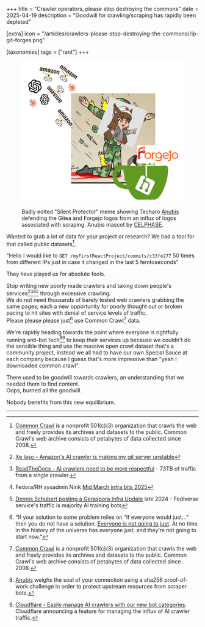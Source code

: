 +++
title = "Crawler operators, please stop destroying the commons"
date = 2025-04-19
description = "Goodwill for crawling/scraping has rapidly been depleted"

[extra]
icon = "/articles/crawlers-please-stop-destroying-the-commons/rip-git-forges.png"

[taxonomies]
tags = ["rant"]
+++


<figure>

![](./rip-git-forges.png)

<figcaption>

Badly edited "Silent Protector" meme showing Techaro [Anubis](https://github.com/TecharoHQ/anubis) defending the Gitea and Forgejo logos from an influx of logos associated with scraping. Anubis mascot by [CELPHASE](https://bsky.app/profile/celphase.bsky.social).

</figcaption>
</figure>

Wanted to grab a lot of data for your project or research? We had a tool for that called public datasets[^CC].

"Hello I would like to `GET /myFirstReactProject/commits/c33fe277` 50 times from different IPs just in case it changed in the last 5 femtoseconds"

They have played us for absolute fools.


Stop writing new poorly made crawlers and taking down people's services[^AmznBotXe][^RTD][^NirikAI][^Geraspora] through excessive crawling.  
We do not need thousands of barely tested web crawlers grabbing the same pages; each a new opportunity for poorly thought out or broken pacing to hit sites with denial of service levels of traffic.  
Please please please just[^Just] use Common Crawl[^CC] data.

We're rapidly heading towards the point where everyone is rightfully running anti-bot tech[^Anubis][^CFAIBotManagement] to keep their services up because we couldn't do the sensible thing and use the massive open crawl dataset that's a community project, instead we all had to have our own Special Sauce at each company because I guess that's more impressive than "yeah I downloaded common crawl".

There used to be goodwill towards crawlers, an understanding that we needed them to find content.  
Oops, burned all the goodwill.

Nobody benefits from this new equilibrium.

---

[^CC]: [Common Crawl](https://commoncrawl.org/) is a nonprofit 501(c)(3) organization that crawls the web and freely provides its archives and datasets to the public. Common Crawl's web archive consists of petabytes of data collected since 2008.

[^AmznBotXe]: [Xe Iaso - Amazon's AI crawler is making my git server unstable](https://xeiaso.net/notes/2025/amazon-crawler/)

[^RTD]: [ReadTheDocs - AI crawlers need to be more respectful](https://about.readthedocs.com/blog/2024/07/ai-crawlers-abuse/) - 73TB of traffic from a single crawler.

[^NirikAI]: Fedora/RH sysadmin Nirik [Mid March infra bits 2025](https://www.scrye.com/blogs/nirik/posts/2025/03/15/mid-march-infra-bits-2025/)

[^Geraspora]: [Dennis Schubert posting a Geraspora Infra Update](https://pod.geraspora.de/posts/17342163) late 2024 - Fediverse service's traffic is majority AI training bots

[^Just]: "If your solution to some problem relies on “If everyone would just…” then you do not have a solution. [Everyone is not going to just](https://squareallworthy.tumblr.com/post/163790039847/everyone-will-not-just). At no time in the history of the universe has everyone just, and they’re not going to start now."

[^Anubis]: [Anubis](https://github.com/TecharoHQ/anubis) weighs the soul of your connection using a sha256 proof-of-work challenge in order to protect upstream resources from scraper bots.

[^CFAIBotManagement]: [Cloudflare - Easily manage AI crawlers with our new bot categories](https://blog.cloudflare.com/ai-bots/). Cloudflare announcing a feature for managing the influx of AI crawler traffic.
